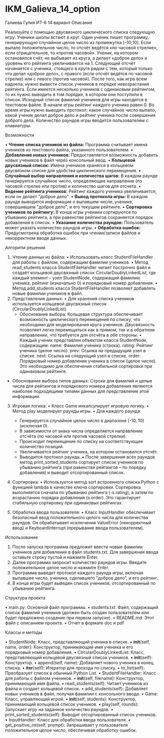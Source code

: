 # IKM_Galieva_14_option

Галиева Гулия ИТ-6 14 вариант
Описание

Реализуйте с помощью двусвязного циклического списка следующую игру: Ученики школы встают в круг. Один ученик пишет программу, генерирующую случайное целое число из промежутка [–10;10]. Если выпало положительное число, то отсчёт ведётся «по часовой стрелке», если отрицательное, то «против часовой». Ученик, на котором остановился счёт, не выбывает из круга, а делает «доброе дело» и уровень его рейтинга увеличивается на 1. Следующий отсчёт начинается с ученика, стоящего в круге рядом с тем, который только что делал «доброе дело», с правого (если отсчёт ведётся по часовой стрелке) или с левого (против часовой). После того, как игра всем надоела, нужно вывести список учеников в порядке невозрастания рейтинга. Если имеется несколько учеников с одинаковым рейтингом, то их нужно выводить в том порядке, в котором они поступили в список. Исходный список фамилий учеников для игры находится в текстовом файле. В начале игры рейтинг каждого ученика равен 0. Во время игры нужно выводить протокол: какое случайное число выпало, какой ученик делал доброе дело и рейтинг ученика после совершения доброго дела. Количество раундов игры вводится пользователем с клавиатуры.

Возможности

•   **Чтение списка учеников из файла:** Программа считывает имена учеников из текстового файла, указанного пользователем.
•   **Добавление новых учеников:** Предоставляется возможность добавить новых учеников в файл через консольный ввод.
•   **Кольцевой двусвязный список:** Имена учеников хранятся в кольцевом двусвязном списке для удобства циклического перемещения.
•   **Случайный выбор направления и количества шагов:** В каждом раунде генерируется случайное число, определяющее направление (по часовой стрелке или против) и количество шагов для отсчета.
•   **Ведение рейтинга учеников:** Рейтинг каждого ученика увеличивается, если он делает "доброе дело".
•   **Вывод протокола игры:** В каждом раунде выводится информация о выпавшем числе, ученике, совершившем "доброе дело", и его текущем рейтинге.
•   **Сортировка учеников по рейтингу:** В конце игры ученики сортируются по убыванию рейтинга, а при равенстве рейтингов сохраняется порядок добавления в список.
•   **Указание количества раундов:** Пользователь может указать количество раундов игры.
•   **Обработка ошибок:** Предусмотрена обработка ошибок при чтении/записи файлов и некорректном вводе данных.

Алгоритм решения

1. Чтение данных из файла:
  •  Использовать класс StudentFileHandler для работы с файлом, содержащим фамилии учеников.
  •  Метод read_students класса StudentFileHandler читает построчно файл и создаёт кольцевой двусвязный список CircularDoublyLinkedList, где каждый элемент – узел StudentNode, содержащий фамилию ученика, рейтинг (изначально 0) и порядковый номер добавления.
  •  Метод add_students класса StudentFileHandler позволяет добавлять новые фамилии учеников в файл.
2. Представление данных:
  •  Для хранения списка учеников используется кольцевой двусвязный список (CircularDoublyLinkedList).
    *  Обоснование выбора: Кольцевая структура обеспечивает возможность циклического перемещения по списку, что необходимо для моделирования круга учеников. Двусвязность позволяет легко перемещаться как в прямом, так и в обратном направлении, что требуется для отсчёта в обе стороны.
  •  Каждый ученик представлен объектом класса StudentNode, содержащим:
      name: Фамилия ученика (строка).
      rating: Рейтинг ученика (целое число).
      prev: Ссылка на предыдущий узел в списке.
      next: Ссылка на следующий узел в списке.
      order: Порядковый номер добавления ученика в список (целое число). Это необходимо для обеспечения стабильной сортировки при одинаковом рейтинге.
  *  Обоснование выбора типов данных: Строки для фамилий и целые числа для рейтингов и порядкового номера добавления являются наиболее подходящими типами данных для представления этой информации.
3. Игровая логика:
  •  Класс Game инкапсулирует игровую логику.
  •  Метод play моделирует раунды игры.
  •  Для каждого раунда:
    *  Генерируется случайное целое число в диапазоне [-10, 10] (исключая 0).
    *  В зависимости от знака числа определяется направление отсчёта (по часовой или против часовой стрелки).
    *  Происходит перемещение по списку на соответствующее количество позиций.
    *  Увеличивается рейтинг ученика, на котором остановился отсчёт.
    *  Выводится протокол раунда.
  •  После завершения всех раундов метод print_sorted_students сортирует список учеников по убыванию рейтинга (при равенстве рейтингов – по порядку добавления) и выводит отсортированный список.
4. Сортировка:
  •  Используется метод sort встроенного списка Python с функцией lambda в качестве ключа сортировки. Сортировка выполняется сначала по убыванию рейтинга (-s.rating), а затем по возрастанию порядка добавления (s.order). Это гарантирует стабильную сортировку при одинаковых рейтингах.


5. Обработка ввода пользователя:
  •  Класс InputHandler обеспечивает безопасный ввод положительного целого числа для количества раундов. Он обрабатывает исключения ValueError (некорректный ввод) и KeyboardInterrupt (прерывание ввода пользователем).

Использование

1. После запуска программа предложит ввести новые фамилии учеников для добавления в файл students.txt. Для завершения ввода оставьте строку пустой и нажмите Enter.
2. Далее программа запросит количество раундов игры. Введите положительное целое число и нажмите Enter.
3. Программа выведет протокол каждого раунда игры, включая выпавшее число, ученика, сделавшего "доброе дело", и его рейтинг.
4. В конце игры будет выведен список учеников, отсортированный по убыванию рейтинга.

Структура проекта

•  main.py: Основной файл программы.
•  students.txt: Файл, содержащий список фамилий учеников (должен быть создан пользователем или будет предложено создание при первом запуске).
•  README.md: Этот файл с описанием проекта.
•  Отчет в формате doc и pdf

Классы и методы

•  StudentNode: Класс, представляющий ученика в списке.
  •  __init__(self, name, order): Конструктор, принимающий имя ученика и его порядковый номер добавления.
•  CircularDoublyLinkedList: Класс, представляющий кольцевой двусвязный список учеников.
  •  __init__(self): Конструктор.
  •  append(self, name): Добавляет нового ученика в конец списка.
  •  __iter__(self): Итератор для прохода по списку.
  •  to_list(self): Преобразует список в обычный Python List.
•  StudentFileHandler: Класс для работы с файлом учеников.
  •  __init__(self, filename): Конструктор, принимающий имя файла.
  •  read_students(self): Читает учеников из файла и создает кольцевой список.
  •  add_students(self): Добавляет новых учеников в файл, получая фамилии с консольного ввода.
•  Game: Класс, управляющий игрой.
  •  __init__(self, students): Конструктор, принимающий кольцевой список учеников.
  •  play(self, rounds): Запускает игру на заданное количество раундов.
  •  print_sorted_students(self): Выводит отсортированный список учеников.
•  InputHandler: Класс для обработки ввода пользователя.
  •  get_positive_int(self, prompt): Запрашивает у пользователя положительное целое число, обеспечивая обработку ошибок.
